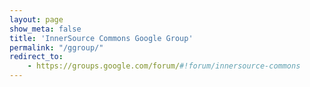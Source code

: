 ```yaml
---
layout: page
show_meta: false
title: 'InnerSource Commons Google Group'
permalink: "/ggroup/"
redirect_to: 
    - https://groups.google.com/forum/#!forum/innersource-commons
---
```

